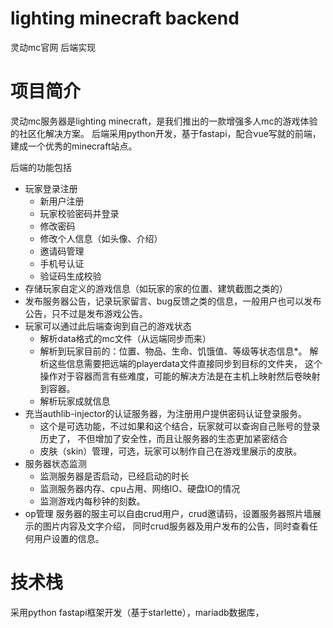 # lighting minecraft backend
灵动mc官网 后端实现

# 项目简介
灵动mc服务器是lighting minecraft，是我们推出的一款增强多人mc的游戏体验的社区化解决方案。
后端采用python开发，基于fastapi，配合vue写就的前端，建成一个优秀的minecraft站点。

后端的功能包括
- 玩家登录注册
    - 新用户注册
    - 玩家校验密码并登录
    - 修改密码
    - 修改个人信息（如头像、介绍）
    - 邀请码管理
    - 手机号认证
    - 验证码生成校验
- 存储玩家自定义的游戏信息（如玩家的家的位置、建筑截图之类的）
- 发布服务器公告，记录玩家留言、bug反馈之类的信息，一般用户也可以发布公告，只不过是发布游戏公告。
- 玩家可以通过此后端查询到自己的游戏状态
    - 解析data格式的mc文件（从远端同步而来）
    - 解析到玩家目前的：位置、物品、生命、饥饿值、等级等状态信息*。
        解析这些信息需要把远端的playerdata文件直接同步到目标的文件夹，
        这个操作对于容器而言有些难度，可能的解决方法是在主机上映射然后卷映射到容器。
    - 解析玩家成就信息
- 充当authlib-injector的认证服务器，为注册用户提供密码认证登录服务。
    - 这个是可选功能，不过如果和这个结合，玩家就可以查询自己账号的登录历史了，
        不但增加了安全性，而且让服务器的生态更加紧密结合
    - 皮肤（skin）管理，可选，玩家可以制作自己在游戏里展示的皮肤。
- 服务器状态监测
    - 监测服务器是否启动，已经启动的时长
    - 监测服务器内存、cpu占用、网络IO、硬盘IO的情况
    - 监测游戏内每秒钟的刻数。
- op管理
    服务器的服主可以自由crud用户，crud邀请码，设置服务器照片墙展示的图片内容及文字介绍，
    同时crud服务器及用户发布的公告，同时查看任何用户设置的信息。
    
# 技术栈
采用python fastapi框架开发（基于starlette），mariadb数据库，
